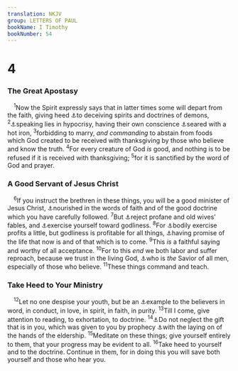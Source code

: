 ```yaml
---
translation: NKJV
group: LETTERS OF PAUL
bookName: I Timothy 
bookNumber: 54
---
```


<div class="title"><h1>4</h1><h3>The Great Apostasy</h3></div>
<span class="verse 1ti_4_1"> <sup>1</sup>Now the Spirit expressly says that in latter times some will depart from the faith, giving heed <a data-toggle="tooltip" data-placement="bottom" title="2 Tim. 3:13; Rev. 16:14">⚓</a>to deceiving spirits and doctrines of demons, </span>
<span class="verse 1ti_4_2"><sup>2</sup><a data-toggle="tooltip" data-placement="bottom" title="Matt. 7:15">⚓</a>speaking lies in hypocrisy, having their own conscience <a data-toggle="tooltip" data-placement="bottom" title="Eph. 4:19">⚓</a>seared with a hot iron, </span>
<span class="verse 1ti_4_3"><sup>3</sup>forbidding to marry, <i>and</i> <i>commanding</i> to abstain from foods which God created to be received with thanksgiving by those who believe and know the truth. </span>
<span class="verse 1ti_4_4"><sup>4</sup>For every creature of God <i>is</i> good, and nothing is to be refused if it is received with thanksgiving; </span>
<span class="verse 1ti_4_5"><sup>5</sup>for it is sanctified by the word of God and prayer.<br/></span>
<div class="title"><h3>A Good Servant of Jesus Christ</h3></div>
<span class="verse 1ti_4_6"> <sup>6</sup>If you instruct the brethren in these things, you will be a good minister of Jesus Christ, <a data-toggle="tooltip" data-placement="bottom" title="2 Tim. 3:14">⚓</a>nourished in the words of faith and of the good doctrine which you have carefully followed. </span>
<span class="verse 1ti_4_7"><sup>7</sup>But <a data-toggle="tooltip" data-placement="bottom" title="2 Tim. 2:16; Titus 1:14">⚓</a>reject profane and old wives’ fables, and <a data-toggle="tooltip" data-placement="bottom" title="Heb. 5:14">⚓</a>exercise yourself toward godliness. </span>
<span class="verse 1ti_4_8"><sup>8</sup>For <a data-toggle="tooltip" data-placement="bottom" title="1 Cor. 8:8">⚓</a>bodily exercise profits a little, but godliness is profitable for all things, <a data-toggle="tooltip" data-placement="bottom" title="Ps. 37:9">⚓</a>having promise of the life that now is and of that which is to come. </span>
<span class="verse 1ti_4_9"><sup>9</sup>This <i>is</i> a faithful saying and worthy of all acceptance. </span>
<span class="verse 1ti_4_10"><sup>10</sup>For to this <i>end</i> we both labor and suffer reproach, because we trust in the living God, <a data-toggle="tooltip" data-placement="bottom" title="Ps. 36:6">⚓</a>who is <i>the</i> Savior of all men, especially of those who believe. </span>
<span class="verse 1ti_4_11"><sup>11</sup>These things command and teach.<br/></span>
<div class="title"><h3>Take Heed to Your Ministry</h3></div>
<span class="verse 1ti_4_12"> <sup>12</sup>Let no one despise your youth, but be an <a data-toggle="tooltip" data-placement="bottom" title="Phil. 3:17; Titus 2:7; 1 Pet. 5:3">⚓</a>example to the believers in word, in conduct, in love, in spirit, in faith, in purity. </span>
<span class="verse 1ti_4_13"><sup>13</sup>Till I come, give attention to reading, to exhortation, to doctrine. </span>
<span class="verse 1ti_4_14"><sup>14</sup><a data-toggle="tooltip" data-placement="bottom" title="2 Tim. 1:6">⚓</a>Do not neglect the gift that is in you, which was given to you by prophecy <a data-toggle="tooltip" data-placement="bottom" title="Acts 6:6; 1 Tim. 5:22">⚓</a>with the laying on of the hands of the eldership. </span>
<span class="verse 1ti_4_15"><sup>15</sup>Meditate on these things; give yourself entirely to them, that your progress may be evident to all. </span>
<span class="verse 1ti_4_16"><sup>16</sup>Take heed to yourself and to the doctrine. Continue in them, for in doing this you will save both yourself and those who hear you.<br/></span>
